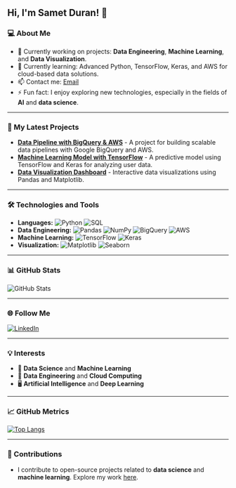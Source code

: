 ## Hi, I'm Samet Duran! 👋

### 💻 About Me
- 🔭 Currently working on projects: **Data Engineering**, **Machine Learning**, and **Data Visualization**.
- 🌱 Currently learning: Advanced Python, TensorFlow, Keras, and AWS for cloud-based data solutions.
- 📫 Contact me: [Email](mailto:asametdurann@gmail.com)
- ⚡ Fun fact: I enjoy exploring new technologies, especially in the fields of **AI** and **data science**.

---

### 🚀 My Latest Projects
- **[Data Pipeline with BigQuery & AWS](https://github.com/asametduran/Data-Pipeline)** - A project for building scalable data pipelines with Google BigQuery and AWS.
- **[Machine Learning Model with TensorFlow](https://github.com/asametduran/ML-Model)** - A predictive model using TensorFlow and Keras for analyzing user data.
- **[Data Visualization Dashboard](https://github.com/asametduran/Data-Visualization)** - Interactive data visualizations using Pandas and Matplotlib.

---

### 🛠️ Technologies and Tools
- **Languages:** ![Python](https://img.shields.io/badge/-Python-3776AB?style=flat&logo=python) ![SQL](https://img.shields.io/badge/-SQL-000?style=flat&logo=postgresql)
- **Data Engineering:** ![Pandas](https://img.shields.io/badge/-Pandas-150458?style=flat&logo=pandas) ![NumPy](https://img.shields.io/badge/-NumPy-013243?style=flat&logo=numpy) ![BigQuery](https://img.shields.io/badge/-BigQuery-4285F4?style=flat&logo=google-cloud) ![AWS](https://img.shields.io/badge/-AWS-FF9900?style=flat&logo=amazon-aws)
- **Machine Learning:** ![TensorFlow](https://img.shields.io/badge/-TensorFlow-FF6F00?style=flat&logo=tensorflow) ![Keras](https://img.shields.io/badge/-Keras-D00000?style=flat&logo=keras)
- **Visualization:** ![Matplotlib](https://img.shields.io/badge/-Matplotlib-11557C?style=flat&logo=python) ![Seaborn](https://img.shields.io/badge/-Seaborn-3776AB?style=flat&logo=python)

---

### 📊 GitHub Stats
![GitHub Stats](https://github-readme-stats.vercel.app/api?username=asametduran&show_icons=true&theme=radical)

---

### 🌐 Follow Me
[![LinkedIn](https://img.shields.io/badge/-LinkedIn-0A66C2?style=flat&logo=linkedin&logoColor=white)](https://www.linkedin.com/in/sametdurann/)

---

### 💡 Interests
- 🌟 **Data Science** and **Machine Learning**
- 🚀 **Data Engineering** and **Cloud Computing**
- 🖥️ **Artificial Intelligence** and **Deep Learning**

---

### 📈 GitHub Metrics
[![Top Langs](https://github-readme-stats.vercel.app/api/top-langs/?username=asametduran&layout=compact&theme=radical)](https://github.com/anuraghazra/github-readme-stats)

---

### 🤝 Contributions
- I contribute to open-source projects related to **data science** and **machine learning**. Explore my work [here](https://github.com/asametduran).
